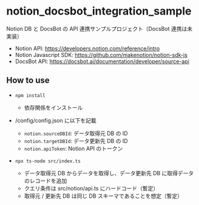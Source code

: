 # notion_docsbot_integration_sample

Notion DB と DocsBot の API 連携サンプルプロジェクト（DocsBot 連携は未実装）

- Notion API: <https://developers.notion.com/reference/intro>
- Notion Javascript SDK: <https://github.com/makenotion/notion-sdk-js>
- DocsBot API: <https://docsbot.ai/documentation/developer/source-api>

## How to use

- `npm install`

  - 依存関係をインストール

- /config/config.json に以下を記載

  - `notion.sourceDBId`: データ取得元 DB の ID
  - `notion.targetDBId`: データ更新先 DB の ID
  - `notion.apiToken`: Notion API のトークン

- `npx ts-node src/index.ts`

  - データ取得元 DB からデータを取得し、データ更新先 DB に取得データのレコードを追加
  - クエリ条件は src/notion/api.ts にハードコード（暫定）
  - 取得元 / 更新先 DB は同じ DB スキーマであることを想定（暫定）

